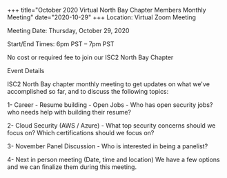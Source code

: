 +++
title="October 2020 Virtual North Bay Chapter Members Monthly Meeting"
date="2020-10-29"
+++
Location: Virtual Zoom Meeting

Meeting Date: Thursday, October 29, 2020

Start/End Times: 6pm PST – 7pm PST
<!--more-->
No cost or required fee to join our ISC2 North Bay Chapter

Event Details

ISC2 North Bay chapter monthly meeting to get updates on what we've accomplished so far, and to discuss the following topics:

1- Career - Resume building - Open Jobs  - Who has open security jobs?  who needs help with building their resume?

2- Cloud Security (AWS / Azure) - What top security concerns should we focus on? Which certifications should we focus on?

3- November Panel Discussion - Who is interested in being a panelist?

4- Next in person meeting (Date, time and location) We have a few options and we can finalize them during this meeting. 
